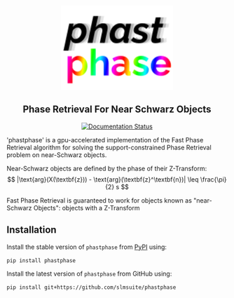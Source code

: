 <p align="center">
<picture>
<source media="(prefers-color-scheme: dark)" srcset="https://raw.githubusercontent.com/slmsuite/phastphase/main/docs/source/static/phastphase-dark.svg">
<img alt="slmsuite" src="https://raw.githubusercontent.com/slmsuite/phastphase/main/docs/source/static/phastphase.svg" width="256">
</picture>
</p>

<h2 align="center">Phase Retrieval For Near Schwarz Objects</h2>

<p align="center">
<a href="https://phastphase.readthedocs.io/en/latest"><img alt="Documentation Status" src="https://readthedocs.org/projects/phastphase/badge/?version=latest"></a>
</p>
'phastphase' is a gpu-accelerated implementation of the Fast Phase Retrieval algorithm for solving the support-constrained Phase Retrieval problem on near-Schwarz objects. 

Near-Schwarz objects are defined by the phase of their Z-Transform:
    $$
    |\text{arg}(X(\textbf{z})) - \text{arg}(\textbf{z}^\textbf{n})| \leq \frac{\pi}{2} s
    $$

Fast Phase Retrieval is guaranteed to work for objects known as "near-Schwarz Objects": objects with a Z-Transform
## Installation

Install the stable version of `phastphase` from [PyPI](https://pypi.org/project/phastphase/) using:

```console
pip install phastphase
```

Install the latest version of `phastphase` from GitHub using:

```console
pip install git+https://github.com/slmsuite/phastphase
```